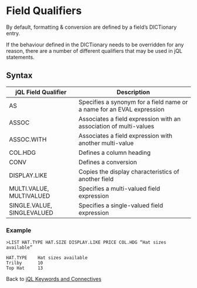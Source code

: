 # Field Qualifiers  

<PageHeader />

By default, formatting & conversion are defined by a field’s DICTionary entry.  

If the behaviour defined in the DICTionary needs to be overridden for any reason, there are a number of different qualifiers that may be used in jQL statements.

## Syntax  

| jQL Field Qualifier        | Description |
| ---                        | ---         |  
| AS                         | Specifies a synonym for a field name or a name for an EVAL expression |  
| ASSOC                      | Associates a field expression with an association of multi-values |  
| ASSOC.WITH                 | Associates a field expression with another multi-value |  
| COL.HDG                    | Defines a column heading |  
| CONV                       | Defines a conversion |  
| DISPLAY.LIKE               | Copies the display characteristics of another field |  
| MULTI.VALUE, MULTIVALUED   | Specifies a multi-valued field expression |  
| SINGLE.VALUE, SINGLEVALUED | Specifies a single-valued field expression |                                             |  

### Example

```
>LIST HAT.TYPE HAT.SIZE DISPLAY.LIKE PRICE COL.HDG “Hat sizes available”

HAT.TYPE    Hat sizes available
Trilby      10
Top Hat     13
```

Back to [jQL Keywords and Connectives](./../README.md)  

<PageFooter />
